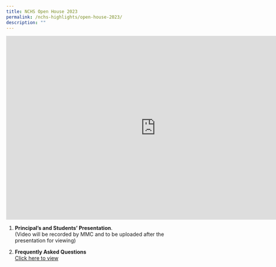 ```yaml
---
title: NCHS Open House 2023
permalink: /nchs-highlights/open-house-2023/
description: ""
---
```

<iframe src="https://docs.google.com/presentation/d/10QX0GpXr4mHFan2y_5ghBldVNNW2dn2V0SdLGrNRwTk/embed?start=true&amp;loop=true&amp;delayms=60000" frameborder="0" width="810" height="500" allowfullscreen="true"></iframe>
<br>


1)	**Principal’s and Students’ Presentation**.<br> 
(Video will be recorded by MMC and to be uploaded after the presentation for viewing)<br>


2)	**Frequently Asked Questions**<br>
[Click here to view](https://drive.google.com/file/d/1Q9lHTBqg5FGGEWSFxYqXQapoY9hLnF1E/view?usp=sharing)